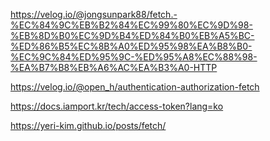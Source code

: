 https://velog.io/@jongsunpark88/fetch.-%EC%84%9C%EB%B2%84%EC%99%80%EC%9D%98-%EB%8D%B0%EC%9D%B4%ED%84%B0%EB%A5%BC-%ED%86%B5%EC%8B%A0%ED%95%98%EA%B8%B0-%EC%9C%84%ED%95%9C-%ED%95%A8%EC%88%98-%EA%B7%B8%EB%A6%AC%EA%B3%A0-HTTP

https://velog.io/@open_h/authentication-authorization-fetch

https://docs.iamport.kr/tech/access-token?lang=ko

https://yeri-kim.github.io/posts/fetch/

